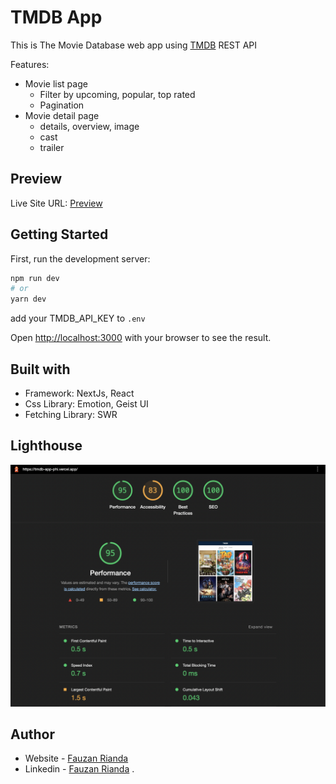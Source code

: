 # TMDB App

This is The Movie Database web app using [TMDB](https://developers.themoviedb.org/3) REST API

Features:

- Movie list page
  - Filter by upcoming, popular, top rated
  - Pagination
- Movie detail page
  - details, overview, image
  - cast
  - trailer

## Preview

Live Site URL: [Preview](https://tmdb-app-phi.vercel.app/)

## Getting Started

First, run the development server:

```bash
npm run dev
# or
yarn dev
```

add your TMDB_API_KEY to `.env`

Open [http://localhost:3000](http://localhost:3000) with your browser to see the result.

## Built with

- Framework: NextJs, React
- Css Library: Emotion, Geist UI
- Fetching Library: SWR

## Lighthouse

![](./lighthouse.png)

## Author

- Website - [Fauzan Rianda](https://fauzanr.github.io)
- Linkedin - [Fauzan Rianda](https://www.linkedin.com/in/fauzanr/)
  .
